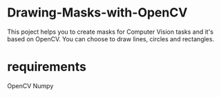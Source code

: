# Drawing-Masks-with-OpenCV
This poject helps you to create masks for Computer Vision tasks and it's based on OpenCV. 
You can choose to draw lines, circles and rectangles.

# requirements
OpenCV
Numpy

# 
